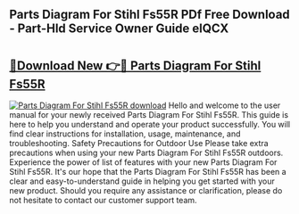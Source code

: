 ## Parts Diagram For Stihl Fs55R PDf Free Download - Part-Hld Service Owner Guide elQCX

# <h2><a href="http://dfkcdhr.blite.top/?on=Parts+Diagram+For+Stihl+Fs55R">🔗Download New 👉🔴 Parts Diagram For Stihl Fs55R</a></h2>

[![Parts Diagram For Stihl Fs55R download](https://i.imgur.com/lujVjoI.png)](http://dfkcdhr.blite.top/?on=Parts+Diagram+For+Stihl+Fs55R)
Hello and welcome to the user manual for your newly received Parts Diagram For Stihl Fs55R. This guide is here to help you understand and operate your product successfully. You will find clear instructions for installation, usage, maintenance, and troubleshooting. Safety Precautions for Outdoor Use Please take extra precautions when using your new Parts Diagram For Stihl Fs55R outdoors. Experience the power of list of features with your new Parts Diagram For Stihl Fs55R. It's our hope that the Parts Diagram For Stihl Fs55R has been a clear and easy-to-understand guide in helping you get started with your new product. Should you require any assistance or clarification, please do not hesitate to contact our customer support team.
